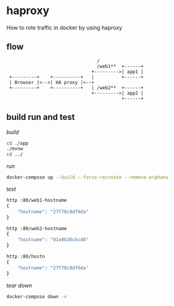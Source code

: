 # haproxy
How to rote traffic in docker by using haproxy

## flow

```
                                 /
                                 /web1**  +------+
                               +--------->| app1 |
 +---------+    +----------+   |          +------+
 | Browser |<-->| HA proxy |<--+
 +---------+    +----------+   | /web2**  +------+
                               +--------->| app2 |
                                          +------+
```

## build run and test

_build_

```bash
cd ./app
./mvnw
cd ../
```

_run_

```bash
docker-compose up --build --force-recreate --remove-orphans
```

_test_

```bash
http :80/web1-hostname
{
    "hostname": "27f78c8df6da"
}

http :80/web2-hostname
{
    "hostname": "01a9b26cbcd8"
}

http :80/hostn
{
    "hostname": "27f78c8df6da"
}
```

_tear down_

```bash
docker-compose down -v
```
